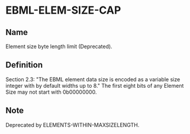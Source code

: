 # EBML-ELEM-SIZE-CAP

## Name

Element size byte length limit (Deprecated).

## Definition

Section 2.3: "The EBML element data size is encoded as a variable size integer with by default widths up to 8." The first eight bits of any Element Size may not start with 0b00000000.

## Note

Deprecated by ELEMENTS-WITHIN-MAXSIZELENGTH.
